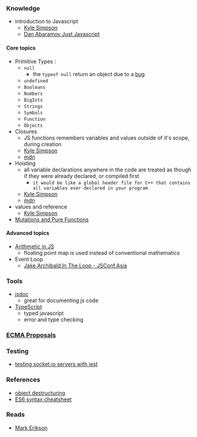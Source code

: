 ### Knowledge
- introduction to Javascript
  - [Kyle Simpson](https://github.com/getify/You-Dont-Know-JS/blob/2nd-ed/get-started/ch1.md#chapter-1-what-is-javascript)
  - [Dan Abaramov Just Javascript](https://justjavascript.com/) 

#### Core topics
  - Primitive Types :
    - `null`
      - the `typeof null` return an object due to a [bug](https://2ality.com/2013/10/typeof-null.html?ck_subscriber_id=1001202893)
    - `undefined`
    - `Booleans`
    - `Numbers`
    - `BigInts`
    - `Strings`
    - `Symbols`
    - `Function`
    - `Objects`
  - Closures
    - JS functions remembers variables and values outside of it's scope, during creation
    - [Kyle Simpson](https://github.com/getify/You-Dont-Know-JS/blob/2nd-ed/get-started/ch3.md#closure)
    - [mdn](https://developer.mozilla.org/en-US/docs/Web/JavaScript/Closures)
  - Hoisting
    - all variable declarations anywhere in the code are treated as though if they were already declared, or compiled first
      - `it would be like a global header file for C++ that contains all variables ever declared in your program`
    - [Kyle Simpson](https://github.com/getify/You-Dont-Know-JS/blob/2nd-ed/get-started/ch3.md#closure)
    - [mdn](https://developer.mozilla.org/en-US/docs/Glossary/Hoisting)
  - values and reference
    - [Kyle Simpson](https://github.com/getify/You-Dont-Know-JS/blob/2nd-ed/get-started/apA.md#values-vs-references)
  - [Mutations and Pure Functions](https://blog.bitsrc.io/understanding-javascript-mutation-and-pure-functions-7231cc2180d3)
    
#### Advanced topics
   - [Arithmetic in JS](https://floating-point-gui.de/formats/fp/?ck_subscriber_id=1001202893)
     - floating point map is used instead of conventional mathematics
   - Event Loop
     - [Jake Archibald:In The Loop - JSConf.Asia](https://www.youtube.com/watch?v=cCOL7MC4Pl0&ab_channel=JSConf)
### Tools
  - [jsdoc](https://jsdoc.app/index.html)
    - great for documenting js code
  - [TypeScript](https://www.typescriptlang.org/)
    - typed javascript
    - error and type checking
 
### [ECMA Proposals](https://github.com/tc39/proposals)

### Testing 
  - [testing socket.io servers with jest](https://medium.com/@tozwierz/testing-socket-io-with-jest-on-backend-node-js-f71f7ec7010f)

### References
  - [object destructuring](https://hacks.mozilla.org/2015/05/es6-in-depth-destructuring/)
  - [ES6 syntax cheatsheet](https://hackernoon.com/import-export-default-require-commandjs-javascript-nodejs-es6-vs-cheatsheet-different-tutorial-example-5a321738b50f)

### Reads
  - [Mark Erikson](https://blog.isquaredsoftware.com/)
  
